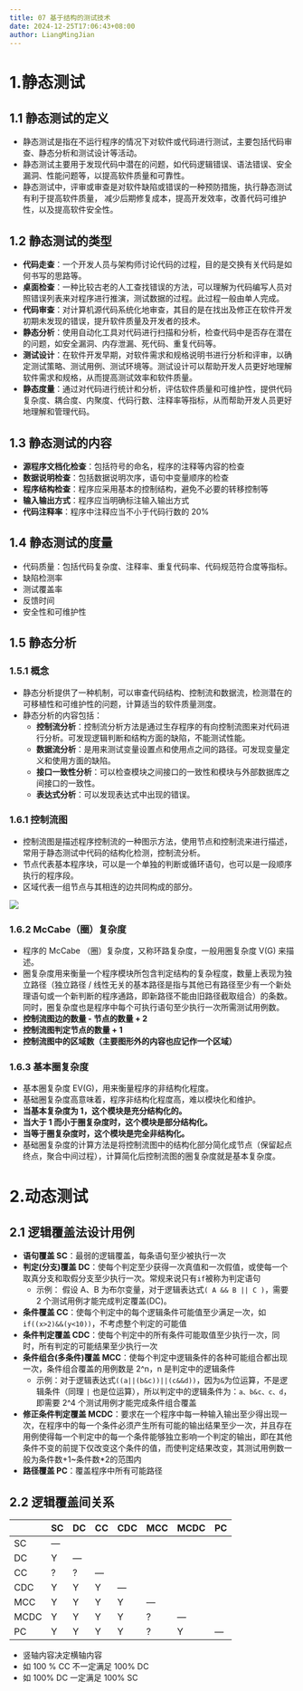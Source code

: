 ```yaml
---
title: 07 基于结构的测试技术
date: 2024-12-25T17:06:43+08:00
author: LiangMingJian
---
```


# 1.静态测试

## 1.1 静态测试的定义

- 静态测试是指在不运行程序的情况下对软件或代码进行测试，主要包括代码审查、静态分析和测试设计等活动。
- 静态测试主要用于发现代码中潜在的问题，如代码逻辑错误、语法错误、安全漏洞、性能问题等，以提高软件质量和可靠性。
- 静态测试中，评审或审查是对软件缺陷或错误的一种预防措施，执行静态测试有利于提高软件质量， 减少后期修复成本，提高开发效率，改善代码可维护性，以及提高软件安全性。

## 1.2 静态测试的类型

- **代码走查**：一个开发人员与架构师讨论代码的过程，目的是交换有关代码是如何书写的思路等。
- **桌面检查**：一种比较古老的人工查找错误的方法，可以理解为代码编写人员对照错误列表来对程序进行推演，测试数据的过程。此过程一般由单人完成。
- **代码审查**：对计算机源代码系统化地审查，其目的是在找出及修正在软件开发初期未发现的错误，提升软件质量及开发者的技术。
- **静态分析**：使用自动化工具对代码进行扫描和分析，检查代码中是否存在潜在的问题，如安全漏洞、内存泄漏、死代码、重复代码等。
- **测试设计**：在软件开发早期，对软件需求和规格说明书进行分析和评审，以确定测试策略、测试用例、测试环境等。测试设计可以帮助开发人员更好地理解软件需求和规格，从而提高测试效率和软件质量。
- **静态度量**：通过对代码进行统计和分析，评估软件质量和可维护性，提供代码复杂度、耦合度、内聚度、代码行数、注释率等指标，从而帮助开发人员更好地理解和管理代码。 

## 1.3 静态测试的内容

- **源程序文档化检查**：包括符号的命名，程序的注释等内容的检查
- **数据说明检查**：包括数据说明次序，语句中变量顺序的检查
- **程序结构检查**：程序应采用基本的控制结构，避免不必要的转移控制等
- **输入输出方式**：程序应当明确标注输入输出方式
- **代码注释率**：程序中注释应当不小于代码行数的 20%

## 1.4 静态测试的度量

- 代码质量：包括代码复杂度、注释率、重复代码率、代码规范符合度等指标。
- 缺陷检测率
- 测试覆盖率
- 反馈时间
- 安全性和可维护性

## 1.5 静态分析

### 1.5.1 概念

- 静态分析提供了一种机制，可以审查代码结构、控制流和数据流，检测潜在的可移植性和可维护性的问题，计算适当的软件质量测度。
- 静态分析的内容包括：
  - **控制流分析**：控制流分析方法是通过生存程序的有向控制流图来对代码进行分析。可发现逻辑判断和结构方面的缺陷，不能测试性能。
  - **数据流分析**：是用来测试变量设置点和使用点之间的路径。可发现变量定义和使用方面的缺陷。
  - **接口一致性分析**：可以检查模块之间接口的一致性和模块与外部数据库之间接口的一致性。
  - **表达式分析**：可以发现表达式中出现的错误。

### 1.6.1 控制流图

- 控制流图是描述程序控制流的一种图示方法，使用节点和控制流来进行描述，常用于静态测试中代码的结构化检测，控制流分析。
- 节点代表基本程序块，可以是一个单独的判断或循环语句，也可以是一段顺序执行的程序段。
- 区域代表一组节点与其相连的边共同构成的部分。

![](/_images/drawingbed/img/202307041004284.png)

### 1.6.2 McCabe（圈）复杂度

- 程序的 McCabe （圈）复杂度，又称环路复杂度，一般用圈复杂度 V(G) 来描述。
- 圈复杂度用来衡量一个程序模块所包含判定结构的复杂程度，数量上表现为独立路径（独立路径 / 线性无关的基本路径是指与其他已有路径至少有一个新处理语句或一个新判断的程序通路，即新路径不能由旧路径截取组合）的条数。同时，圈复杂度也是程序中每个可执行语句至少执行一次所需测试用例数。
- **控制流图边的数量 - 节点的数量 + 2**
- **控制流图判定节点的数量 + 1**
- **控制流图中的区域数（主要图形外的内容也应记作一个区域）**

### 1.6.3 基本圈复杂度

- 基本圈复杂度 EV(G)，用来衡量程序的非结构化程度。
- 基础圈复杂度高意味着，程序非结构化程度高，难以模块化和维护。
- **当基本复杂度为 1，这个模块是充分结构化的。**
- **当大于 1 而小于圈复杂度时，这个模块是部分结构化。**
- **当等于圈复杂度时，这个模块是完全非结构化。** 
- 基础圈复杂度的计算方法是将控制流图中的结构化部分简化成节点（保留起点终点，聚合中间过程），计算简化后控制流图的圈复杂度就是基本复杂度。

# 2.动态测试

## 2.1 逻辑覆盖法设计用例

- **语句覆盖 SC**：最弱的逻辑覆盖，每条语句至少被执行一次
- **判定(分支)覆盖 DC**：使每个判定至少获得一次真值和一次假值，或使每一个取真分支和取假分支至少执行一次。常规来说只有`if`被称为判定语句
  - 示例： 假设 A、B 为布尔变量，对于逻辑表达式`( A && B || C )`，需要 2 个测试用例才能完成判定覆盖(DC)。
- **条件覆盖 CC**：使每个判定中的每个逻辑条件可能值至少满足一次，如`if((x>2)&&(y<10))`，不考虑整个判定的可能值
- **条件判定覆盖 CDC**：使每个判定中的所有条件可能取值至少执行一次，同时，所有判定的可能结果至少执行一次
- **条件组合(多条件)覆盖 MCC**：使每个判定中逻辑条件的各种可能组合都出现一次，条件组合覆盖的用例数是 2^n，n 是判定中的逻辑条件
  - 示例：对于逻辑表达式`((a||(b&c))||(c&&d))`，因为`&`为位运算，不是逻辑条件（同理 `|` 也是位运算），所以判定中的逻辑条件为：`a、b&c、c、d`，即需要 2^4 个测试用例才能完成条件组合覆盖
- **修正条件判定覆盖 MCDC**：要求在一个程序中每一种输入输出至少得出现一次，在程序中的每一个条件必须产生所有可能的输出结果至少一次，并且存在用例使得每一个判定中的每一个条件能够独立影响一个判定的输出，即在其他条件不变的前提下仅改变这个条件的值，而使判定结果改变，其测试用例数一般为条件数+1~条件数*2的范围内
- **路径覆盖 PC**：覆盖程序中所有可能路径

## 2.2 逻辑覆盖间关系

|      | SC   | DC   | CC   | CDC  | MCC  | MCDC | PC   |
| ---- | ---- | ---- | ---- | ---- | ---- | ---- | ---- |
| SC   | —    |      |      |      |      |      |      |
| DC   | Y    | —    |      |      |      |      |      |
| CC   | ?    | ?    | —    |      |      |      |      |
| CDC  | Y    | Y    | Y    | —    |      |      |      |
| MCC  | Y    | Y    | Y    | Y    | —    |      |      |
| MCDC | Y    | Y    | Y    | Y    | ?    | —    |      |
| PC   | Y    | Y    | Y    | Y    | ?    | Y    | —    |

- 竖轴内容决定横轴内容
- 如 100 % CC 不一定满足 100% DC
- 如 100% DC 一定满足 100% SC
